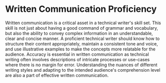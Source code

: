 # Written Communication Proficiency

Written communication is a critical asset in a technical writer's skill set. This skill is not just about having a good command of grammar and vocabulary, but also the ability to convey complex information in an understandable, clear and concise manner. A proficient technical writer should know how to structure their content appropriately, maintain a consistent tone and voice, and use illustrative examples to make the concepts more relatable for the audience. Accuracy is essential in written communication as technical writing often involves descriptions of intricate processes or use-cases where there is no margin for error. Understanding the nuances of different writing styles and adapting to the intended audience's comprehension level are also a part of effective written communication.
